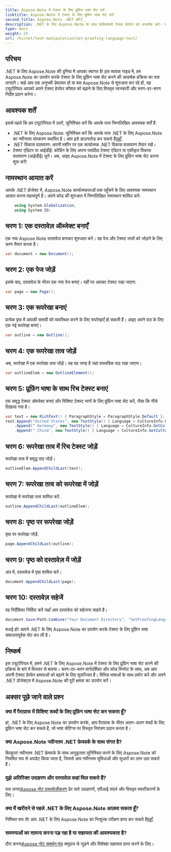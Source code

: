 ```yaml
---
title: Aspose.Note में टेक्स्ट के लिए प्रूफ़िंग भाषा सेट करें
linktitle: Aspose.Note में टेक्स्ट के लिए प्रूफ़िंग भाषा सेट करें
second_title: Aspose.Note .NET API
description: .NET के लिए Aspose.Note के साथ शक्तिशाली टेक्स्ट हेरफेर को अनलॉक करें। चरण-दर-चरण मार्गदर्शन के साथ सहजता से प्रूफ़िंग भाषा सेट करें। अभी अपने .NET प्रोजेक्ट्स को बेहतर बनाएं!
type: docs
weight: 25
url: /hi/net/text-manipulation/set-proofing-language-text/
---
```

## परिचय
.NET के लिए Aspose.Note की दुनिया में आपका स्वागत है! इस व्यापक गाइड में, हम Aspose.Note का उपयोग करके टेक्स्ट के लिए प्रूफ़िंग भाषा सेट करने की आकर्षक प्रक्रिया का पता लगाएंगे। चाहे आप एक अनुभवी डेवलपर हों या बस Aspose.Note से शुरुआत कर रहे हों, यह ट्यूटोरियल आपको अपने टेक्स्ट हेरफेर कौशल को बढ़ाने के लिए विस्तृत जानकारी और चरण-दर-चरण निर्देश प्रदान करेगा।
## आवश्यक शर्तें
इससे पहले कि हम ट्यूटोरियल में उतरें, सुनिश्चित करें कि आपके पास निम्नलिखित आवश्यक शर्तें हैं:
-  .NET के लिए Aspose.Note: सुनिश्चित करें कि आपके पास .NET के लिए Aspose.Note का नवीनतम संस्करण स्थापित है। आप इसे डाउनलोड कर सकते हैं[यहाँ](https://releases.aspose.com/note/net/).
- .NET विकास वातावरण: अपनी मशीन पर एक कार्यात्मक .NET विकास वातावरण तैयार रखें।
- टेक्स्ट एडिटर या आईडीई: कोडिंग के लिए अपना पसंदीदा टेक्स्ट एडिटर या एकीकृत विकास वातावरण (आईडीई) चुनें।
अब, आइए Aspose.Note में टेक्स्ट के लिए प्रूफ़िंग भाषा सेट करना शुरू करें!
## नामस्थान आयात करें
आपके .NET प्रोजेक्ट में, Aspose.Note कार्यात्मकताओं तक पहुँचने के लिए आवश्यक नामस्थान आयात करना महत्वपूर्ण है। अपने कोड की शुरुआत में निम्नलिखित नामस्थान शामिल करें:
```csharp
    using System.Globalization;
    using System.IO;
```
## चरण 1: एक दस्तावेज़ ऑब्जेक्ट बनाएँ
एक नया Aspose.Note दस्तावेज़ बनाकर शुरुआत करें। यह पेज और टेक्स्ट तत्वों को जोड़ने के लिए चरण तैयार करता है।
```csharp
var document = new Document();
```
## चरण 2: एक पेज जोड़ें
इसके बाद, दस्तावेज़ के भीतर एक नया पेज बनाएं। यहीं पर आपका टेक्स्ट रखा जाएगा.
```csharp
var page = new Page();
```
## चरण 3: एक रूपरेखा बनाएं
प्रत्येक पृष्ठ में आपकी सामग्री को व्यवस्थित करने के लिए रूपरेखाएँ हो सकती हैं। आइए अपने पाठ के लिए एक नई रूपरेखा बनाएं।
```csharp
var outline = new Outline();
```
## चरण 4: एक रूपरेखा तत्व जोड़ें
अब, रूपरेखा में एक रूपरेखा तत्व जोड़ें। यह वह जगह है जहां वास्तविक पाठ रखा जाएगा।
```csharp
var outlineElem = new OutlineElement();
```
## चरण 5: प्रूफ़िंग भाषा के साथ रिच टेक्स्ट बनाएं
एक समृद्ध टेक्स्ट ऑब्जेक्ट बनाएं और विशिष्ट टेक्स्ट भागों के लिए प्रूफ़िंग भाषा सेट करें, जैसा कि नीचे दिखाया गया है।
```csharp
var text = new RichText() { ParagraphStyle = ParagraphStyle.Default };
text.Append("United States", new TextStyle() { Language = CultureInfo.GetCultureInfo("en-US") })
    .Append(" Germany", new TextStyle() { Language = CultureInfo.GetCultureInfo("de-DE") })
    .Append(" China", new TextStyle() { Language = CultureInfo.GetCultureInfo("zh-CN") });
```
## चरण 6: रूपरेखा तत्व में रिच टेक्स्ट जोड़ें
रूपरेखा तत्व में समृद्ध पाठ जोड़ें।
```csharp
outlineElem.AppendChildLast(text);
```
## चरण 7: रूपरेखा तत्व को रूपरेखा में जोड़ें
रूपरेखा में रूपरेखा तत्व शामिल करें.
```csharp
outline.AppendChildLast(outlineElem);
```
## चरण 8: पृष्ठ पर रूपरेखा जोड़ें
पृष्ठ पर रूपरेखा जोड़ें.
```csharp
page.AppendChildLast(outline);
```
## चरण 9: पृष्ठ को दस्तावेज़ में जोड़ें
अंत में, दस्तावेज़ में पृष्ठ शामिल करें।
```csharp
document.AppendChildLast(page);
```
## चरण 10: दस्तावेज़ सहेजें
वह निर्देशिका निर्दिष्ट करें जहाँ आप दस्तावेज़ को सहेजना चाहते हैं।
```csharp
document.Save(Path.Combine("Your Document Directory", "SetProofingLanguageForText.one"));
```
बधाई हो! आपने .NET के लिए Aspose.Note का उपयोग करके टेक्स्ट के लिए प्रूफ़िंग भाषा सफलतापूर्वक सेट कर ली है।
## निष्कर्ष
इस ट्यूटोरियल में, हमने .NET के लिए Aspose.Note में टेक्स्ट के लिए प्रूफ़िंग भाषा सेट करने की प्रक्रिया के बारे में विस्तार से बताया। चरण-दर-चरण मार्गदर्शिका और कोड स्निपेट के साथ, अब आप अपनी टेक्स्ट हेरफेर क्षमताओं को बढ़ाने के लिए सुसज्जित हैं। विभिन्न भाषाओं के साथ प्रयोग करें और अपने .NET प्रोजेक्ट्स में Aspose.Note की पूरी क्षमता का उपयोग करें।

## अक्सर पूछे जाने वाले प्रश्न
### क्या मैं पैराग्राफ में विशिष्ट शब्दों के लिए प्रूफ़िंग भाषा सेट कर सकता हूँ?
हां, .NET के लिए Aspose.Note का उपयोग करके, आप पैराग्राफ के भीतर अलग-अलग शब्दों के लिए प्रूफ़िंग भाषा सेट कर सकते हैं, जो भाषा सेटिंग्स पर विस्तृत नियंत्रण प्रदान करता है।
### क्या Aspose.Note नवीनतम .NET फ्रेमवर्क के साथ संगत है?
बिल्कुल! नवीनतम .NET फ्रेमवर्क के साथ अनुकूलता सुनिश्चित करने के लिए Aspose.Note को नियमित रूप से अपडेट किया जाता है, जिससे आप नवीनतम सुविधाओं और सुधारों का लाभ उठा सकते हैं।
### मुझे अतिरिक्त उदाहरण और दस्तावेज़ कहां मिल सकते हैं?
 पता लगाएं[Aspose.नोट दस्तावेज़ीकरण](https://reference.aspose.com/note/net/) ढेर सारे उदाहरणों, एपीआई संदर्भ और विस्तृत स्पष्टीकरणों के लिए।
### क्या मैं खरीदने से पहले .NET के लिए Aspose.Note आज़मा सकता हूँ?
 निश्चित रूप से! आप .NET के लिए Aspose.Note का निःशुल्क परीक्षण प्राप्त कर सकते हैं[यहाँ](https://releases.aspose.com/).
### समस्याओं का सामना करना पड़ रहा है या सहायता की आवश्यकता है?
 दौरा करना[Aspose.नोट समर्थन मंच](https://forum.aspose.com/c/note/28) समुदाय से जुड़ने और विशेषज्ञ सहायता प्राप्त करने के लिए।